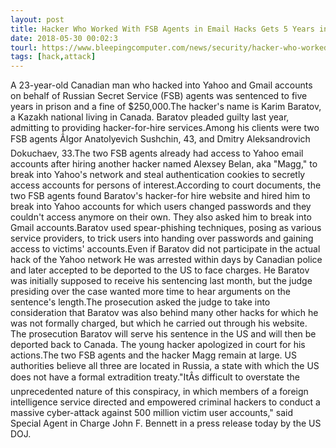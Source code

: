 ```yaml
---
layout: post
title: Hacker Who Worked With FSB Agents in Email Hacks Gets 5 Years in Prison
date: 2018-05-30 00:02:3
tourl: https://www.bleepingcomputer.com/news/security/hacker-who-worked-with-fsb-agents-in-email-hacks-gets-5-years-in-prison/
tags: [hack,attack]
---
```

A 23-year-old Canadian man who hacked into Yahoo and Gmail accounts on behalf of Russian Secret Service (FSB) agents was sentenced to five years in prison and a fine of $250,000.The hacker's name is Karim Baratov, a Kazakh national living in Canada. Baratov pleaded guilty last year, admitting to providing hacker-for-hire services.Among his clients were two FSB agents ÂIgor Anatolyevich Sushchin, 43, and Dmitry Aleksandrovich Dokuchaev, 33.The two FSB agents already had access to Yahoo email accounts after hiring another hacker named Alexsey Belan, aka "Magg," to break into Yahoo's network and steal authentication cookies to secretly access accounts for persons of interest.According to court documents, the two FSB agents found Baratov's hacker-for hire website and hired him to break into Yahoo accounts for which users changed passwords and they couldn't access anymore on their own. They also asked him to break into Gmail accounts.Baratov used spear-phishing techniques, posing as various service providers, to trick users into handing over passwords and gaining access to victims' accounts.Even if Baratov did not participate in the actual hack of the Yahoo network He was arrested within days by Canadian police and later accepted to be deported to the US to face charges. He Baratov was initially supposed to receive his sentencing last month, but the judge presiding over the case wanted more time to hear arguments on the sentence's length.The prosecution asked the judge to take into consideration that Baratov was also behind many other hacks for which he was not formally charged, but which he carried out through his website. The prosecution Baratov will serve his sentence in the US and will then be deported back to Canada. The young hacker apologized in court for his actions.The two FSB agents and the hacker Magg remain at large. US authorities believe all three are located in Russia, a state with which the US does not have a formal extradition treaty."ItÂs difficult to overstate the unprecedented nature of this conspiracy, in which members of a foreign intelligence service directed and empowered criminal hackers to conduct a massive cyber-attack against 500 million victim user accounts," said Special Agent in Charge John F. Bennett in a press release today by the US DOJ.